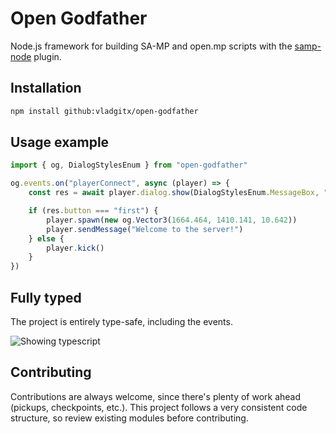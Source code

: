 
# Open Godfather

Node.js framework for building SA-MP and open.mp scripts with the [samp-node](https://github.com/AmyrAhmady/samp-node) plugin.


## Installation

```bash
npm install github:vladgitx/open-godfather
```
    
## Usage example

```typescript
import { og, DialogStylesEnum } from "open-godfather"

og.events.on("playerConnect", async (player) => {
	const res = await player.dialog.show(DialogStylesEnum.MessageBox, "Hello", "Do you want to join this server?", "Yes", "No")

	if (res.button === "first") {
		player.spawn(new og.Vector3(1664.464, 1410.141, 10.642))
		player.sendMessage("Welcome to the server!")
	} else {
		player.kick()
	}
})
```

## Fully typed

The project is entirely type-safe, including the events.

![Showing typescript](https://i.imgur.com/nZsJ5xF.png)


## Contributing

Contributions are always welcome, since there's plenty of work ahead (pickups, checkpoints, etc.). This project follows a very consistent code structure, so review existing modules before contributing.